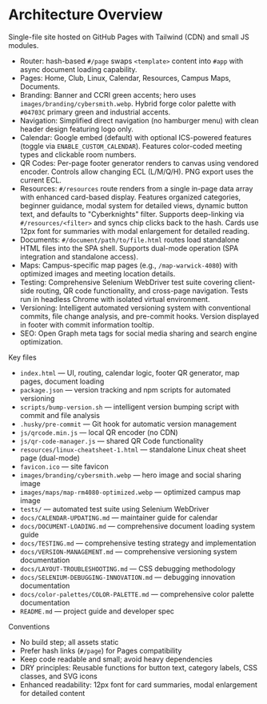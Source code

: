 # Architecture Overview

Single-file site hosted on GitHub Pages with Tailwind (CDN) and small JS modules.

- Router: hash-based `#/page` swaps `<template>` content into `#app` with async document loading capability.
- Pages: Home, Club, Linux, Calendar, Resources, Campus Maps, Documents.
- Branding: Banner and CCRI green accents; hero uses `images/branding/cybersmith.webp`. Hybrid forge color palette with `#04703C` primary green and industrial accents.
- Navigation: Simplified direct navigation (no hamburger menu) with clean header design featuring logo only.
- Calendar: Google embed (default) with optional ICS-powered features (toggle via `ENABLE_CUSTOM_CALENDAR`). Features color-coded meeting types and clickable room numbers.
- QR Codes: Per-page footer generator renders to canvas using vendored encoder. Controls allow changing ECL (L/M/Q/H). PNG export uses the current ECL.
- Resources: `#/resources` route renders from a single in-page data array with enhanced card-based display. Features organized categories, beginner guidance, modal system for detailed views, dynamic button text, and defaults to "Cyberknights" filter. Supports deep-linking via `#/resources/<filter>` and syncs chip clicks back to the hash. Cards use 12px font for summaries with modal enlargement for detailed reading.
- Documents: `#/document/path/to/file.html` routes load standalone HTML files into the SPA shell. Supports dual-mode operation (SPA integration and standalone access).
- Maps: Campus-specific map pages (e.g., `/map-warwick-4080`) with optimized images and meeting location details.
- Testing: Comprehensive Selenium WebDriver test suite covering client-side routing, QR code functionality, and cross-page navigation. Tests run in headless Chrome with isolated virtual environment.
- Versioning: Intelligent automated versioning system with conventional commits, file change analysis, and pre-commit hooks. Version displayed in footer with commit information tooltip.
- SEO: Open Graph meta tags for social media sharing and search engine optimization.

Key files
- `index.html` — UI, routing, calendar logic, footer QR generator, map pages, document loading
- `package.json` — version tracking and npm scripts for automated versioning
- `scripts/bump-version.sh` — intelligent version bumping script with commit and file analysis
- `.husky/pre-commit` — Git hook for automatic version management
- `js/qrcode.min.js` — local QR encoder (no CDN)
- `js/qr-code-manager.js` — shared QR Code functionality
- `resources/linux-cheatsheet-1.html` — standalone Linux cheat sheet page (dual-mode)
- `favicon.ico` — site favicon
- `images/branding/cybersmith.webp` — hero image and social sharing image
- `images/maps/map-rm4080-optimized.webp` — optimized campus map image
- `tests/` — automated test suite using Selenium WebDriver
- `docs/CALENDAR-UPDATING.md` — maintainer guide for calendar
- `docs/DOCUMENT-LOADING.md` — comprehensive document loading system guide
- `docs/TESTING.md` — comprehensive testing strategy and implementation
- `docs/VERSION-MANAGEMENT.md` — comprehensive versioning system documentation
- `docs/LAYOUT-TROUBLESHOOTING.md` — CSS debugging methodology
- `docs/SELENIUM-DEBUGGING-INNOVATION.md` — debugging innovation documentation
- `docs/color-palettes/COLOR-PALETTE.md` — comprehensive color palette documentation
- `README.md` — project guide and developer spec

Conventions
- No build step; all assets static
- Prefer hash links (`#/page`) for Pages compatibility
- Keep code readable and small; avoid heavy dependencies
- DRY principles: Reusable functions for button text, category labels, CSS classes, and SVG icons
- Enhanced readability: 12px font for card summaries, modal enlargement for detailed content
